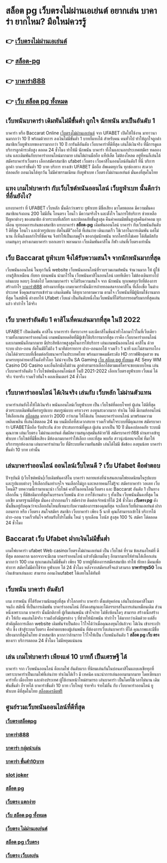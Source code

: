 # สล็อต pg เว็บตรงไม่ผ่านเอเย่นต์ อยากเล่น บาคาร่า ยากไหม? มือใหม่ควรรู้

## 👉 [เว็บตรงไม่ผ่านเอเย่นต์](https://m.gamblerape.com/login?action=login)
## 👉 [สล็อต-pg](https://www.gamblerape.com/)
## 👉 [บาคาร่า888](https://m.gamblerape.com/login?action=register)
## 👉 [เว็บ สล็อต pg ทั้งหมด](https://www.gamblerape.com/demogame/)

##  เว็บพนันบาคาร่า เดิมพันไม่มีขั้นต่ำ ถูกใจ นักพนัน มาเป็นอันดับ 1

บาคาร่า หรือ Baccarat Online [เว็บตรงไม่ผ่านเอเย่นต์](https://www.gamblerape.com/) จาก UFABET  เปิดให้ใช้งาน มายาวนานมากกว่า 10 ปี พร้อมด้วยการ  ลงเงินไม่มีขั้นต่ำ 1 บาทก็แทงได้ สำหรับคน  คนทั่วไป ทำให้ถูกใจลูกค้า สมาชิกเว็บยูฟ่าเบทของเรามากกว่า 10 ปี การันตีอันดับ เว็บบาคาร่าที่ดีที่สุด   เล่นได้เงินจริง   ที่มีการดูแลบริการลูกค้าระดับสูง ตลอด 24 ชั่วโมง ทำให้มี นักพนัน บาคาร่า ทั้งในและนอกประเทศสมัคร ทดลองเล่น และเดิมพันกับบาคาร่าออนไลน์มากมาย เล่นได้ผ่านมือถือ แท็ปเล็ต ไม่ต้องโหลด อยู่ที่หนก็เล่นได้ สมัครบาคาร่าเว็บตรง เลือกสมัครสมาชิก ufabet เว็บตรง   เว็บคาสิโนออนไลน์อันดับ1 ที่นี่ บริการลูกค้า บาคาร่าขั้นต่ำ 10 บาท บริการ  ทางเข้า UFABET มือถือ อัพเดตทุกวัน ทุกช่องทาง สะดวก ปลอดภัย ถอนเงินได้ทุกวัน ไม่มีค่าธรรมเนียม กับยูฟ่าเบท เว็บตรงไม่ผ่านเอเย่นต์ มั่นคงที่สุดในไทย


## แทง เกมไพ่บาคาร่า  กับเว็บไซต์พนันออนไลน์  เว็บยูฟ่าเบท  นั้นดีกว่าที่อื่นยังไง?

แทงบาคาร่า ที่ UFABET เว็บหลัก นั้นดีกว่าเพราะ ยูฟ่าเบท มีชื่อเสียง มาโดยตลอด มีความมั่นคง สมาชิกแจ้งถอน 200 ไม่มีอั้น โอนตรง โอนไว มีความจริงใจ และตั้งใจ ในการให้บริการ  ช่วยเหลือ ปัญหาต่างๆ ของสมาชิก ด้วยระบบที่เสถียร และปลอดภัยขั้นสูงสุด คืนค่าคอมมิชชั่นสูงสุดคืนค่าคอม ทุกเดือน ทุกยอดการเล่นของสมาชิก แทงบาคาร่า   **สล็อต-pg** เดิมพันออนไลน์ บาคาร่า  กับเว็บพนันอันดับ 1 ดีที่สุด โอนไว และด้วยรูปแบบ อัตโนมัติ”ออโต้ ที่เล่นง่าย เดินเกมเร็ว ใช้เวลาในการเดิมพัน แค่ไม่นาน ก็เห็นถึงผลกำไรที่ชัดเจน จึงทำให้เป็นเกมคู่ใจ ของกลุ่มนักพนัน หากใครยังไม่เคย ได้สัมผัสกับเกมสนุกๆ อย่างเกมบาคาร่า บอกเลยว่า พลาดมาก  เว็บเดิมพันคาสิโน กีฬา เล่นที่เว็บตรงเท่านั้น


## เว็บ Baccarat  ยูฟ่าเบท จึงได้รับความสนใจ จากนักพนันมากที่สุด

เว็บพนันออนไลน์ ในทุกวันนี้   website เว็บพนันออนไลน์ที่รวบรวมเกมส์พนัน จำนวนมาก ให้ ผู้ใช้งานรู้สึกเหมือน กับยก บ่อนพนัน  นำมาไว้ใน เว็บพนันคาสิโนออนไลน์ เลยทีเดียว ไม่ต้องเดินทางไปเล่นแบบ หลบๆ อีกต่อไป โดยเกมบาคาร่า จะได้รับความสนใจ  จาก นักพนัน  ทุกเพศทุกวัยที่ต้องการสร้างกำไร [บาคาร่า888](https://www.gamblerape.com/demogame/) อย่างมากที่สุด เกมบาคาร่านั้นมีการถ่ายทอดสดจากคาสิโน ที่เลื่องชื่อ ในต่างประเทศ ซึ่งคุณสามารถเข้าร่วม เล่นเดิมพัน ได้ทุกเวลาตามความ ตามใจ  เว็บพนันที่มีผู้นิยมใช้งานมากที่สุด ในสมัยนี้  ต่างยกให้ Ufabet เว็บแม่  เป็นอันดับหนึ่งในเว็บพนันที่ได้รับการยอมรับมากที่สุดเล่นแล้ว ทำกำไร ได้จริง 


## เว็บ บาคาร่าอันดับ 1 คาสิโนที่คนเล่นมากที่สุด ในปี 2022

UFABET  เปิดเดิมพัน  คาสิโน บาคาราร่า ที่ครบวงจร และมีคาสิโนชั่นนำทั่วโลกมาไว้ในที่เว็บเดียว รวมทั้งเกมบาคาร่าออนไลน์ เกมพนันยอดฮิตที่มีผู้เข้าใช้บริการมากที่สุด เราคือ เว็บบาคาร่าออนไลน์  และเกมพนันอีกมากมาย มีประสิทธิภาพสูงสุดในการให้บริการ  เล่นเกมพนันออนไลน์  คาสิโน ด้วยระบบ ฝาก-ถอน อัตโนมัติไม่ถึง 1 นาทีต่อรายการ  ฝาก-ถอนออโต้ รวดเร็ว 1 นาที  และไม่สามารถโกงเงินได้ด้วยระบบที่เชื่อมต่อกับธนาคารในประเทศไทย พร้อมภาพคมชัดระดับ HD กราฟฟิกสุดสวย ขนมาครบทุกค่ายคาสิโนดังทั่วโลก ไม่น่าจะเป็น SA Gaming [เว็บ สล็อต pg ทั้งหมด](https://m.gamblerape.com/login?action=register) AE Sexy WM Casino DG Casino และอื่นอีกนับไม่ถ้วน ลูกค้าสามารถเลือกได้ตามแต่ใครจะชอบแบบไหน เล่นเว็บบาคาร่าอันดับ 1  เว็บไซต์พนันออนไลน์แท้ ในปี 2021-2022 เลือกเว็บตรงยูฟ่าเบท  เว็บแม่ ได้จริง จ่ายจริง รวดเร็วทันใจ คอลเซ็นเตอร์ 24 ชั่วโมง


## เว็บบาคาร่าออนไลน์ ได้เงินจริง เล่นกับ เว็บหลัก ไม่ผ่านตัวแทน 

บาคาร่าเล่นยังไงให้ได้เงินจริง พนันออนไลน์เว็บยูฟ่าเบท เป็น เว็บไซต์ที่ตอบโจทย์ ผู้เล่น ได้ดีที่สุด ด้วยระบบเดิมพันที่ครบรูปแบบ สมบรูณ์แบบ ครบวงจร ลงทุนสะดวกมาก ทำเงิน ได้ดี มีเกมส์ออนไลน์ให้เลือกเล่น [สล็อตสด](https://www.gamblerape.com/demogame/) มากกว่า 2000 กว่าเกม ให้ได้เล่น โหลดบาคาร่าออนไลน์ มาพร้อมความ เพลิดเพลิน ที่เล่นได้ตลอด 24 ชม บนมือถือที่สะดวกสบาย รวดเร็วทันใจระบบที่มีคุณภาพ สมัครบาคาร่า UFABETมือถือ รับประกัน ด้วย ประสบการณ์ที่ดูแล ผู้เล่น มากเป็น 10 ปี มั่นคงปลอดภัย ระบบมีคุณภาพ เล่นเว็บตรง ไม่ผ่านเอเย่นต์ สัมผัสความสนุกสุดมันส์ด้วยวิธี สมัครบาคาร่า168 ผ่านทางเข้ายูฟ่าเบท  เว็บไซต์ที่มีชื่อเสียง มีห้องเกมบาคาร่าให้เลือก เยอะที่สุด พบกับ สาวนุ่งน้อยแจกไพ่  ที่มาให้บริการทุกห้องเกม เล่นบาคาร่าผ่านเว็บ ที่มีระบบที่ความทันสมัย เล่นได้ไม่มี ขัดข้อง  ลงทุนน้อย บาคาร่า ขั้นต่ำ 10 บาท เท่านั้น


## เล่นบาคาร่าออนไลน์ ออนไลน์เว็บไหนดี ?  เว็บ Ufabet  คือคำตอบ

ปัจจุบันมี {เว็บไซต์พนัน|เว็บเดิมพันคาสิโน บาคาร่า หลายแห่งที่นำเสนอเกมไพ่ยอดนิยมในรูปแบบและรูปแบบต่างๆ ให้เลือกกันอย่างจุใจ จนเลือกไม่ถูก และหลายคนก็ไม่รู้จะ  สมัครบาคาร่า วอเลท เว็บไหนดี? บทความนี้เรามาแนะนำ เว็บไซต์ คาสิโนออนไลน์เว็บตรง และ Baccarat อันดับ 1 เป็นทางเลือกอื่น ๆ ที่มีข้อดีมากที่สุดในบรรดาเว็บพนัน ด้วย  การใช้งานต่าง ๆ  ทั้งเป็น  เว็บพนันมั่นคงที่สุด  ในเอเชีย มาตรฐานดีที่สุด มั่นคง ฝากถอนเร็ว  สมัครง่าย ติดต่อเจ้าหน้าที่ได้ 24 ชั่วโมง  ***เว็บตรง pg*** ดังนั้นขึ้นอยู่กับคุณว่าจะเลือกอันไหนที่เหมาะกับความต้องการของคุณที่สุด จะเลือกเว็บที่ผ่านเอเย่นต์ ฝากถอนยาก หรือ เว็บตรง สนใจสมัคร สมาชิก เว็บบาคาร่า  เพียง 5 นาที คุณก็สามารถเข้าใช้ บริการได้ ฝาก-ถอน รวดเร็วทันใจ พร้อมรับโปรโมชั่น ใหม่ ๆ ทุกเดือน โบนัส สูงสุด 100 % สมัคร ได้ตลอด 24 ชั่วโมง

##  Baccarat  เว็บ Ufabet  ฝากเงินไม่มีขั้นต่ำ

 เกมไพ่บาคาร่า  ufabet  Web  casinoเว็บตรงไม่ผ่านเอเย่นต์   เป็น เว็บไซต์ ที่รวม ข้อเสนอใหม่ที่ ดีที่สุด ตลอดกาล นอกจากจะมีเกม บาคาร่าออนไลน์  แล้วยังมีเกมอื่นๆ อีกมากมายให้ท่านได้เลือกเล่นมากกว่า 100 เกม ทุกเกมเล่นไม่มีขั้นต่ำ เพียง 10 บาทผู้ที่ต้องการสมัครสมาชิก   ทำให้ ทักหา มีคนเพื่อทำการ สมัครไม่มีค่าใช้จ่าย ยูฟ่าเบท ได้  24 ชั่วโมง หลังจากสมัครเสร็จแล้วสามรถ **บาคาร่าทุน50** โอนเงินเข้ามาเล่นและ สามารถ ถอนเงินufabet ได้เลยในได้ทันที 

## เว็บพนัน  บาคาร่า อันดับ1

เกม การพนัน ที่ได้รับความนิยมสูงที่สุด ทั่วโลกอย่าง  บาคาร่า ตั้งแต่ยุคก่อน เล่นในบ่อนคาสิโนมาจนถึง สมัยนี้ ที่เป็นการเดิมพัน บาคาร่าออนไลน์ ก็ยังคงสนุกและได้อรรถรสในการเล่นเหมือนเดิม ส่วนหนึ่งเพราะเกม บาคาร่า นั้นมีกติกาที่ ผู้เริ่มเล่นพนัน  เข้าใจง่าย  ไม่ซับซ้อนใดๆ สามารถ สร้างเนื้อสร้างตัว ให้กับ คนเล่นได้จริง  รวมถึงยังมีสูตรต่าง ๆ ที่ช่วยให้นักพนัน ทำกำไร ได้มากกว่าเดิมด้วย แต่สิ่งสำคัญคือการเลือก website เดิมพันจำเป็นต้อง ไว้ใจได้ว่าเมื่อคุณลงทุนไปแล้วจะ ได้เงิน เข้ากระเป๋าจริง ซึ่ง  เข้าสู่ระบบเว็บตรง  คือคำตอบของผู้เล่นพนัน ที่ต้องการเว็บเล่นบาคาร่า ที่ได้ คุณภาพและมีชื่อเสียงมากที่สุดในไทย ด้วยสมาชิก มากกว่าล้านราย ไว้ใจให้เป็น เว็บพนันอันดับ 1 **สล็อต pg เว็บ ตรง** ของเรา บริการตลอด 24 ชั่วโมง ไม่มีหยุดแน่นอน

## เล่น เกมไพ่บาคาร่า  เพียงแค่ 10 บาทก็ เป็นเศรษฐี ได้

 บาคาร่า จาก  เว็บพนันออนไลน์ คือเกมไพ่  อันดับแรก   ที่นิยมเล่นกันในบ่อนคาสิโนแถบเอเชียทุกที่  เพราะบาคาร่าเป็นเกมไพ่ที่เล่นง่าย ทำเงินได้เร็ว มี เทคนิค   แนะนำการเล่นออกมามากมาย โดยเซียนบาคาร่าทั้ง เมืองไทย และต่างประเทศ  ผู้ใช้งานหน้าใหม่สามารถ เล่นบาคาร่า เป็นโดยใช้เวลาไม่นาน เดิมพันขั้นต่ำ ก็รวยได้ บาคาร่าขั้นต่ำ 10 บาท  เว็บใหญ่ จ่ายจริง จ่ายไม่อั้น กับ เว็บบาคาร่าออนไลน์  ยูฟ่าเบท  ดีที่สุดในไทย
 [สล็อตเครดิตฟรี](https://www.gamblerape.com/promotion/)

## ศูนย์รวมเว็บพนันออนไลน์ที่ดีที่สุด

### [เว็บตรงสล็อตpg](https://atom.io/themes/เว็บตรง%20สล็อตออนไลน์%20บาคาร่าออนไลน์%20ฝากถอนไม่มีขั้นต่ำ%20เว็บหลัก%20เว็บแท้ไม่ผ่านเอเย่นต์%20สมัครฟรี%2000112436)
### [บาคาร่า888](https://atom.io/themes/เว็บตรง%20สล็อตออนไลน์%20บาคาร่าออนไลน์%20ฝากถอนไม่มีขั้นต่ำ%20เว็บหลัก%20เว็บแท้ไม่ผ่านเอเย่นต์%20สมัครฟรี%2000112548)
### [บาคาร่า กลุ่มนําเล่น](https://atom.io/themes/เว็บตรง%20สล็อตออนไลน์%20บาคาร่าออนไลน์%20ฝากถอนไม่มีขั้นต่ำ%20เว็บหลัก%20เว็บแท้ไม่ผ่านเอเย่นต์%20สมัครฟรี%2000111959)
### [บาคาร่า ขั้นต่ํา10บาท](https://atom.io/themes/เว็บตรง%20สล็อตออนไลน์%20บาคาร่าออนไลน์%20ฝากถอนไม่มีขั้นต่ำ%20เว็บหลัก%20เว็บแท้ไม่ผ่านเอเย่นต์%20สมัครฟรี%2000112866)
### [slot joker](https://atom.io/themes/เว็บตรง%20สล็อตออนไลน์%20บาคาร่าออนไลน์%20ฝากถอนไม่มีขั้นต่ำ%20เว็บหลัก%20เว็บแท้ไม่ผ่านเอเย่นต์%20สมัครฟรี%2000111890)
### [สล็อต pg](https://atom.io/themes/เว็บตรง%20สล็อตออนไลน์%20บาคาร่าออนไลน์%20ฝากถอนไม่มีขั้นต่ำ%20เว็บหลัก%20เว็บแท้ไม่ผ่านเอเย่นต์%20สมัครฟรี%2000113149)
### [เว็บตรง แตกง่าย](https://atom.io/themes/เว็บตรง%20สล็อตออนไลน์%20บาคาร่าออนไลน์%20ฝากถอนไม่มีขั้นต่ำ%20เว็บหลัก%20เว็บแท้ไม่ผ่านเอเย่นต์%20สมัครฟรี%2000111695)
### [เว็บ สล็อต pg ทั้งหมด](https://atom.io/themes/เว็บตรง%20สล็อตออนไลน์%20บาคาร่าออนไลน์%20ฝากถอนไม่มีขั้นต่ำ%20เว็บหลัก%20เว็บแท้ไม่ผ่านเอเย่นต์%20สมัครฟรี%2000111180)
### [เว็บตรง ไม่ผ่านเอเย่นต์](https://atom.io/themes/เว็บตรง%20สล็อตออนไลน์%20บาคาร่าออนไลน์%20ฝากถอนไม่มีขั้นต่ำ%20เว็บหลัก%20เว็บแท้ไม่ผ่านเอเย่นต์%20สมัครฟรี%2000111914)
### [สล็อต pg เว็บตรง](https://atom.io/themes/เว็บตรง%20สล็อตออนไลน์%20บาคาร่าออนไลน์%20ฝากถอนไม่มีขั้นต่ำ%20เว็บหลัก%20เว็บแท้ไม่ผ่านเอเย่นต์%20สมัครฟรี%2000112014)
### [เว็บตรง เว็บเอเย่น](https://atom.io/themes/เว็บตรง%20สล็อตออนไลน์%20บาคาร่าออนไลน์%20ฝากถอนไม่มีขั้นต่ำ%20เว็บหลัก%20เว็บแท้ไม่ผ่านเอเย่นต์%20สมัครฟรี%2000111601)